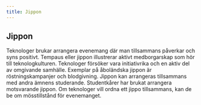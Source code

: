 ```yaml
---
title: Jippon
---
```

## Jippon

Teknologer brukar arrangera evenemang där man tillsammans påverkar och syns positivt. Tempaus eller jippon illustrerar aktivt medborgarskap som hör till teknologkulturen. Teknologer försöker vara initiativrika och en aktiv del av omgivande samhälle. Exemplar på åboländska jippon är röstningskampanjer och blodgivning. Jippon kan arrangeras tillsammans med andra ämnens studerande. Studentkårer har brukat arrangera motsvarande jippon. Om teknologer vill ordna ett jippo tillsammans, kan de be om mösstillstånd för evenemanget.

